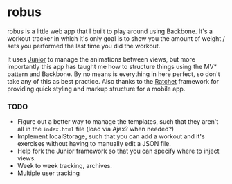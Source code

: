 # robus
robus is a little web app that I built to play around using Backbone. It's a workout tracker in which it's only goal is to show you the amount of weight / sets you performed the last time you did the workout.

It uses [Junior](http://justspamjustin.github.io/junior/#home) to manage the animations between views, but more importantly this app has taught me how to structure things using the MV* pattern and Backbone. By no means is everything in here perfect, so don't take any of this as best practice. Also thanks to the [Ratchet](http://maker.github.io/ratchet/) framework for providing quick styling and markup structure for a mobile app.

### TODO
- Figure out a better way to manage the templates, such that they aren't all in the `index.html` file (load via Ajax? when needed?)
- Implement localStorage, such that you can add a workout and it's exercises without having to manually edit a JSON file.
- Help fork the Junior framework so that you can specify where to inject views.
- Week to week tracking, archives.
- Multiple user tracking
